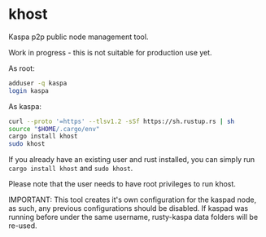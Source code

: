 # khost

Kaspa p2p public node management tool.

Work in progress - this is not suitable for production use yet.

As root:

```bash
adduser -q kaspa
login kaspa
```

As kaspa:

```bash
curl --proto '=https' --tlsv1.2 -sSf https://sh.rustup.rs | sh
source "$HOME/.cargo/env"
cargo install khost
sudo khost
```

If you already have an existing user and rust installed, you can simply run `cargo install khost` and `sudo khost`.

Please note that the user needs to have root privileges to run khost.

IMPORTANT: This tool creates it's own configuration for the kaspad node, as such, any previous configurations should be disabled. If kaspad was running before under the same username, rusty-kaspa data folders will be re-used.